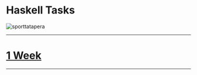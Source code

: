 # Haskell Tasks

![sporttatapera](https://github.com/bd986650/23217_belovdanil/assets/96487423/fe01731b-bee5-47c5-9092-9fccb60758e4)

---
# [1 Week](https://github.com/bd986650/23217_belovdanil/blob/main/main.hs)
---
